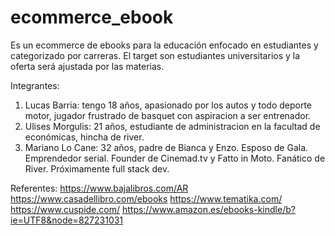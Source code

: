 # ecommerce_ebook
Es un ecommerce de ebooks para la educación enfocado en estudiantes y categorizado por carreras. El target son estudiantes universitarios y la oferta será ajustada por las materias.

Integrantes:
1. Lucas Barria: tengo 18 años, apasionado por los autos y todo deporte motor, jugador frustrado de basquet con aspiracion a ser entrenador. 
2. Ulises Morgulis: 21 años, estudiante de administracion en la facultad de económicas, hincha de river. 
3. Mariano Lo Cane: 32 años, padre de Bianca y Enzo. Esposo de Gala. Emprendedor serial. Founder de Cinemad.tv y Fatto in Moto. Fanático de River. Próximamente full stack dev.

Referentes:
https://www.bajalibros.com/AR
https://www.casadellibro.com/ebooks
https://www.tematika.com/
https://www.cuspide.com/
https://www.amazon.es/ebooks-kindle/b?ie=UTF8&node=827231031



